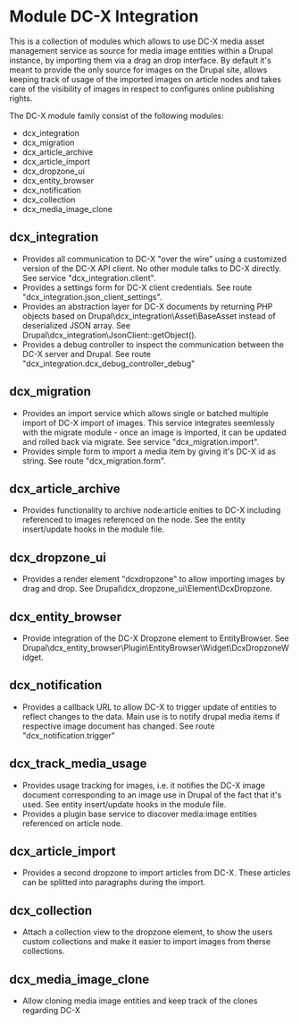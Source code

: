 # Module DC-X Integration
This is a collection of modules which allows to use DC-X media asset management
service as source for media image entities within a Drupal instance, by
importing them via a drag an drop interface.
By default it's meant to provide the only source for images on the Drupal site,
allows keeping track of usage of the imported images on article nodes and takes
care of the visibility of images in respect to configures online publishing
rights.

The DC-X module family consist of the following modules:

* dcx_integration
* dcx_migration
* dcx_article_archive
* dcx_article_import
* dcx_dropzone_ui
* dcx_entity_browser
* dcx_notification
* dcx_collection
* dcx_media_image_clone

## dcx_integration
* Provides all communication to DC-X "over the wire" using a customized version of the DC-X API client. No other module talks to DC-X directly. See service "dcx_integration.client".
* Provides a settings form for DC-X client credentials. See route "dcx_integration.json_client_settings".
* Provides an abstraction layer for DC-X documents by returning PHP objects based on Drupal\dcx_integration\Asset\BaseAsset instead of deserialized JSON array. See Drupal\dcx_integration\JsonClient::getObject().
* Provides a debug controller to inspect the communication between the DC-X server and Drupal. See route "dcx_integration.dcx_debug_controller_debug"

## dcx_migration
* Provides an import service which allows single or batched multiple import of DC-X import of images. This service integrates seemlessly with the migrate module - once an image is imported, it can be updated and rolled back via migrate. See service "dcx_migration.import".
* Provides simple form to import a media item by giving it's DC-X id as string. See route "dcx_migration.form".

## dcx_article_archive
* Provides functionality to archive node:article enities to DC-X including referenced to images referenced on the node. See the entity insert/update hooks in the module file.

## dcx_dropzone_ui
* Provides a render element "dcxdropzone" to allow importing images by drag and drop. See Drupal\dcx_dropzone_ui\Element\DcxDropzone.

## dcx_entity_browser
* Provide integration of the DC-X Dropzone element to EntityBrowser. See Drupal\dcx_entity_browser\Plugin\EntityBrowser\Widget\DcxDropzoneWidget.

## dcx_notification
* Provides a callback URL to allow DC-X to trigger update of entities to reflect changes to the data. Main use is to notify drupal media items if respective image document has changed. See route "dcx_notification.trigger"

## dcx_track_media_usage
* Provides usage tracking for images, i.e. it notifies the DC-X image document corresponding to an image use in Drupal of the fact that it's used. See entity insert/update hooks in the module file.
* Provides a plugin base service to discover media:image entities referenced on article node.

## dcx_article_import
* Provides a second dropzone to import articles from DC-X. These articles can be splitted into paragraphs during the import.

## dcx_collection
* Attach a collection view to the dropzone element, to show the users custom collections and make it easier to import images from therse collections.

## dcx_media_image_clone
* Allow cloning media image entities and keep track of the clones regarding DC-X
